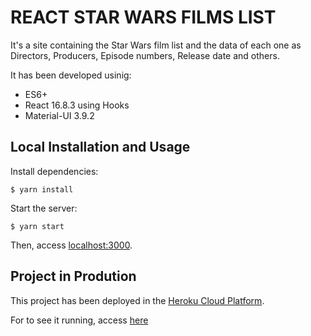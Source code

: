 # REACT STAR WARS FILMS LIST
It's a site containing the Star Wars film list and the data of each one as Directors, Producers, Episode numbers, Release date and others.

It has been developed usinig:
* ES6+
* React 16.8.3 using Hooks
* Material-UI 3.9.2

## Local Installation and Usage
Install dependencies:

`$ yarn install`

Start the server:

`$ yarn start`

Then, access [localhost:3000](http://localhost:3000).

## Project in Prodution
This project has been deployed in the [Heroku Cloud Platform](https://www.heroku.com).

For to see it running, access [here](https://react-star-wars-films-list.herokuapp.com/)

